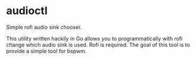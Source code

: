 # audioctl
Simple rofi audio sink chooser.

This utility written hackily in Go allows you to programmatically with
rofi change which audio sink is used. Rofi is required. The goal of this
tool is to provide a simple tool for bspwm.
